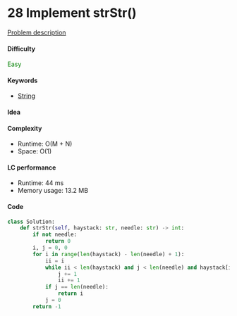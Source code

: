 28 Implement strStr()   
=======================
[Problem description](https://leetcode.com/problems/implement-strstr/)

#### Difficulty
<span style="color:green">Easy</span>

#### Keywords
- [String](../categories/strings.md)

#### Idea


#### Complexity
- Runtime: O(M + N)
- Space: O(1)

#### LC performance
- Runtime: 44 ms
- Memory usage: 13.2 MB

#### Code
```python
class Solution:
    def strStr(self, haystack: str, needle: str) -> int:
        if not needle:
            return 0 
        i, j = 0, 0
        for i in range(len(haystack) - len(needle) + 1):
            ii = i
            while ii < len(haystack) and j < len(needle) and haystack[ii] == needle[j]:
                j += 1
                ii += 1
            if j == len(needle):
                return i
            j = 0
        return -1
```
